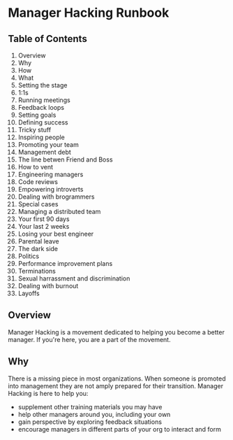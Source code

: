 # Manager Hacking Runbook

## Table of Contents
1. Overview
  1. Why
  2. How
  3. What
2. Setting the stage
  1. 1:1s 
  2. Running meetings
  3. Feedback loops
  4. Setting goals
  5. Defining success
3. Tricky stuff
  1. Inspiring people
  2. Promoting your team
  3. Management debt
  4. The line betwen Friend and Boss
  5. How to vent
4. Engineering managers
  1. Code reviews
  2. Empowering introverts
  3. Dealing with brogrammers
5. Special cases
  1. Managing a distributed team
  2. Your first 90 days
  3. Your last 2 weeks
  4. Losing your best engineer
  5. Parental leave
6. The dark side
  1. Politics
  2. Performance improvement plans
  3. Terminations
  4. Sexual harrassment and discrimination
  5. Dealing with burnout
  6. Layoffs

## Overview

Manager Hacking is a movement dedicated to helping you become a better manager.  If you're here, you are a part of the movement.

## Why

There is a missing piece in most organizations.  When someone is promoted into management they are not amply prepared for their transition.  Manager Hacking is here to help you:
* supplement other training materials you may have
* help other managers around you, including your own 
* gain perspective by exploring feedback  situations
* encourage managers in different parts of your org to interact and form

